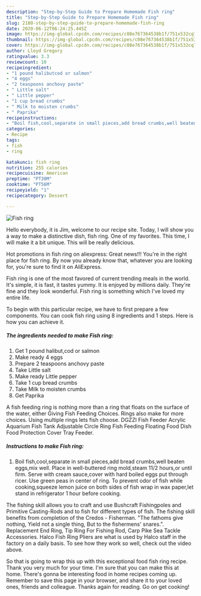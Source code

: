 ```yaml
---
description: "Step-by-Step Guide to Prepare Homemade Fish ring"
title: "Step-by-Step Guide to Prepare Homemade Fish ring"
slug: 2180-step-by-step-guide-to-prepare-homemade-fish-ring
date: 2020-06-12T06:24:25.445Z
image: https://img-global.cpcdn.com/recipes/c08e767364538b1f/751x532cq70/fish-ring-recipe-main-photo.jpg
thumbnail: https://img-global.cpcdn.com/recipes/c08e767364538b1f/751x532cq70/fish-ring-recipe-main-photo.jpg
cover: https://img-global.cpcdn.com/recipes/c08e767364538b1f/751x532cq70/fish-ring-recipe-main-photo.jpg
author: Lloyd Gregory
ratingvalue: 3.3
reviewcount: 10
recipeingredient:
- "1 pound halibutcod or salmon"
- "4 eggs"
- "2 teaspoons anchovy paste"
- " Little salt"
- " Little pepper"
- "1 cup bread crumbs"
- " Milk to moisten crumbs"
- " Paprika"
recipeinstructions:
- "Boil fish,cool,separate in small pieces,add bread crumbs,well beaten eggs,mix well. Place in well-buttered ring mold,steam 11/2 hours,or until firm. Serve with cream sauce,cover with hard boiled eggs put through ricer. Use green peas in center of ring. To prevent odor of fish while cooking,squeeze lemon juice on both sides of fish wrap in wax paper,let stand in refrigerator 1 hour before cooking."
categories:
- Recipe
tags:
- fish
- ring

katakunci: fish ring 
nutrition: 255 calories
recipecuisine: American
preptime: "PT30M"
cooktime: "PT56M"
recipeyield: "1"
recipecategory: Dessert

---
```



![Fish ring](https://img-global.cpcdn.com/recipes/c08e767364538b1f/751x532cq70/fish-ring-recipe-main-photo.jpg)

Hello everybody, it is Jim, welcome to our recipe site. Today, I will show you a way to make a distinctive dish, fish ring. One of my favorites. This time, I will make it a bit unique. This will be really delicious.

Hot promotions in fish ring on aliexpress: Great news!!! You&#39;re in the right place for fish ring. By now you already know that, whatever you are looking for, you&#39;re sure to find it on AliExpress.

Fish ring is one of the most favored of current trending meals in the world. It's simple, it is fast, it tastes yummy. It is enjoyed by millions daily. They're fine and they look wonderful. Fish ring is something which I've loved my entire life.


To begin with this particular recipe, we have to first prepare a few components. You can cook fish ring using 8 ingredients and 1 steps. Here is how you can achieve it.

<!--inarticleads1-->

##### The ingredients needed to make Fish ring:

1. Get 1 pound halibut,cod or salmon
1. Make ready 4 eggs
1. Prepare 2 teaspoons anchovy paste
1. Take  Little salt
1. Make ready  Little pepper
1. Take 1 cup bread crumbs
1. Take  Milk to moisten crumbs
1. Get  Paprika


A fish feeding ring is nothing more than a ring that floats on the surface of the water, either Giving Fish Feeding Choices. Rings also make for more choices. Using multiple rings lets fish choose. DGZZI Fish Feeder Acrylic Aquarium Fish Tank Adjustable Circle Ring Fish Feeding Floating Food Dish Food Protection Cover Tray Feeder. 

<!--inarticleads2-->

##### Instructions to make Fish ring:

1. Boil fish,cool,separate in small pieces,add bread crumbs,well beaten eggs,mix well. Place in well-buttered ring mold,steam 11/2 hours,or until firm. Serve with cream sauce,cover with hard boiled eggs put through ricer. Use green peas in center of ring. To prevent odor of fish while cooking,squeeze lemon juice on both sides of fish wrap in wax paper,let stand in refrigerator 1 hour before cooking.


The fishing skill allows you to craft and use Bushcraft Fishingpoles and Primitive Casting-Rods and to fish for different types of fish. The fishing skill benefits from completion of the Credos - Fisherman. &#34;The fathoms give nothing, Yield not a single thing, But to the fishermens&#39; snares.&#34;. Replacement End Ring, Tip Ring For Fishing Rod, Carp Pike Sea Tackle Accessories. Halco Fish Ring Pliers are what is used by Halco staff in the factory on a daily basis. To see how they work so well, check out the video above. 

So that is going to wrap this up with this exceptional food fish ring recipe. Thank you very much for your time. I'm sure that you can make this at home. There's gonna be interesting food in home recipes coming up. Remember to save this page in your browser, and share it to your loved ones, friends and colleague. Thanks again for reading. Go on get cooking!
